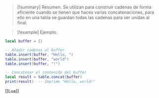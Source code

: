 >[!summary] Resumen.
>Se utilizan para construir cadenas de forma eficiente cuando se tienen que haces varias concatenaciones, para ello en una tabla se guardan todas las cadenas para ser unidas al final.

>[!example] Ejemplo.
```Lua
local buffer = {}

-- Añadir cadenas al buffer
table.insert(buffer, "Hello, ")
table.insert(buffer, "world")
table.insert(buffer, "!")

-- Concatenar el contenido del buffer
local result = table.concat(buffer)
print(result)  -- Imprime "Hello, world!"
```

[[Lua]]
